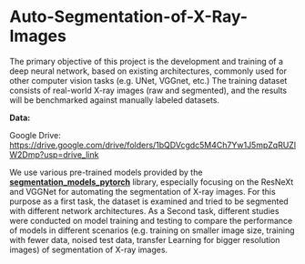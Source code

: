 # Auto-Segmentation-of-X-Ray-Images
The primary objective of this project is the development and training of a deep neural network, based on existing architectures, commonly used for other computer vision tasks (e.g. UNet, VGGnet, etc.) The training dataset consists of real-world X-ray images (raw and segmented), and the results will be benchmarked against manually labeled datasets.

**Data:**

Google Drive: https://drive.google.com/drive/folders/1bQDVcgdc5M4Ch7Yw1J5mpZqRUZlW2Dmp?usp=drive_link

We use various pre-trained models provided by the [**segmentation_models_pytorch**](https://github.com/qubvel-org/segmentation_models.pytorch) library, especially focusing on the ResNeXt and VGGNet for automating the segmentation of X-ray images. For this purpose as a first task, the dataset is examined and tried to be segmented with different network architectures. As a Second task, different studies were conducted on model training and testing to compare the performance of models in different scenarios (e.g. training on smaller image size, training with fewer data, noised test data, transfer Learning for bigger resolution images) of segmentation of X-ray images.
